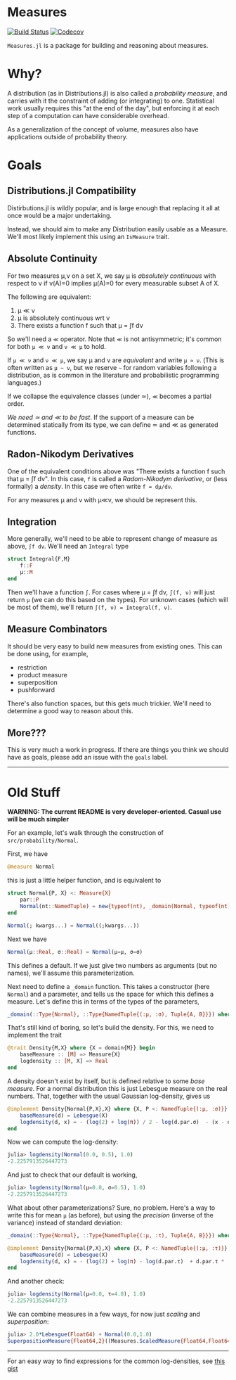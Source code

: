 # Measures

[![Build Status](https://travis-ci.com/cscherrer/Measures.jl.svg?branch=master)](https://travis-ci.com/cscherrer/Measures.jl)
[![Codecov](https://codecov.io/gh/cscherrer/Measures.jl/branch/master/graph/badge.svg)](https://codecov.io/gh/cscherrer/Measures.jl)

`Measures.jl` is a package for building and reasoning about measures.

# Why?

A distribution (as in Distributions.jl) is also called a _probability measure_, and carries with it the constraint of adding (or integrating) to one. Statistical work usually requires this "at the end of the day", but enforcing it at each step of a computation can have considerable overhead.

As a generalization of the concept of volume, measures also have applications outside of probability theory.

# Goals

## Distributions.jl Compatibility

Distirbutions.jl is wildly popular, and is large enough that replacing it all at once would be a major undertaking. 

Instead, we should aim to make any Distribution easily usable as a Measure. We'll most likely implement this using an `IsMeasure` trait. 

## Absolute Continuity

For two measures μ,ν on a set X, we say μ is _absolutely continuous_ with respect to ν if ν(A)=0 implies μ(A)=0 for every measurable subset A of X.

The following are equivalent:
1. μ ≪ ν
2. μ is absolutely continuous wrt ν
3. There exists a function f such that μ = ∫f dν

So we'll need a `≪` operator. Note that `≪` is not antisymmetric; it's common for both `μ ≪ ν` and  `ν ≪ μ` to hold. 

If `μ ≪ ν` and  `ν ≪ μ`, we say μ and ν are _equivalent_ and write `μ ≃ ν`. (This is often written as `μ ~ ν`, but we reserve `~` for random variables following a distribution, as is common in the literature and probabilistic programming languages.)

If we collapse the equivalence classes (under ≃), `≪` becomes a partial order.

_We need ≃ and ≪ to be fast_. If the support of a measure can be determined statically from its type, we can define ≃ and ≪ as generated functions. 

## Radon-Nikodym Derivatives

One of the equivalent conditions above was "There exists a function f such that μ = ∫f dν". In this case, `f` is called a _Radom-Nikodym derivative_, or (less formally) a _density_. In this case we often write `f = dμ/dν`.

For any measures μ and ν with μ≪ν, we should be represent this.

## Integration

More generally, we'll need to be able to represent change of measure as above, `∫f dν`. We'll need an `Integral` type

```julia
struct Integral{F,M}
    f::F
    μ::M
end
```

Then we'll have a function `∫`. For cases where μ = ∫f dν,  `∫(f, ν)` will just return `μ` (we can do this based on the types). For unknown cases (which will be most of them), we'll return `∫(f, ν) = Integral(f, ν)`.

## Measure Combinators

It should be very easy to build new measures from existing ones. This can be done using, for example, 

- restriction
- product measure
- superposition
- pushforward

There's also function spaces, but this gets much trickier. We'll need to determine a good way to reason about this.

## More???

This is very much a work in progress. If there are things you think we should have as goals, please add an issue with the `goals` label.


------------------
# Old Stuff

**WARNING: The current README is very developer-oriented. Casual use will be much simpler**

For an example, let's walk through the construction of `src/probability/Normal`.

First, we have

```julia
@measure Normal
```

this is just a little helper function, and is equivalent to

```julia
struct Normal{P, X} <: Measure{X}
    par::P
    Normal(nt::NamedTuple) = new{typeof(nt), _domain(Normal, typeof(nt))}(nt)
end

Normal(; kwargs...) = Normal((;kwargs...))
```

Next we have 

```julia
Normal(μ::Real, σ::Real) = Normal(μ=μ, σ=σ)
```

This defines a default. If we just give two numbers as arguments (but no names), we'll assume this parameterization.

Next need to define a `_domain` function. This takes a constructor (here `Normal`) and a parameter, and tells us the space for which this defines a measure. Let's define this in terms of the types of the parameters,

```julia
_domain(::Type{Normal}, ::Type{NamedTuple{(:μ, :σ), Tuple{A, B}}}) where {A,B} = promote_type(A,B)
```

That's still kind of boring, so let's build the density. For this, we need to implement the trait

```julia
@trait Density{M,X} where {X = domain{M}} begin
    baseMeasure :: [M] => Measure{X}
    logdensity :: [M, X] => Real
end
```

A density doesn't exist by itself, but is defined relative to some _base measure_. For a normal distribution this is just Lebesgue measure on the real numbers. That, together with the usual Gaussian log-density, gives us

```julia
@implement Density{Normal{P,X},X} where {X, P <: NamedTuple{(:μ, :σ)}} begin
    baseMeasure(d) = Lebesgue(X)
    logdensity(d, x) = - (log(2) + log(π)) / 2 - log(d.par.σ)  - (x - d.par.μ)^2 / (2 * d.par.σ^2)
end
```

Now we can compute the log-density:

```julia
julia> logdensity(Normal(0.0, 0.5), 1.0)
-2.2257913526447273
```

And just to check that our default is working,

```julia
julia> logdensity(Normal(μ=0.0, σ=0.5), 1.0)
-2.2257913526447273
```

What about other parameterizations? Sure, no problem. Here's a way to write this for mean `μ` (as before), but using the _precision_ (inverse of the variance) instead of standard deviation:

```julia
_domain(::Type{Normal}, ::Type{NamedTuple{(:μ, :τ), Tuple{A, B}}}) where {A,B} = promote_type(A,B)

@implement Density{Normal{P,X},X} where {X, P <: NamedTuple{(:μ, :τ)}} begin
    baseMeasure(d) = Lebesgue(X)
    logdensity(d, x) = - (log(2) + log(π) - log(d.par.τ)  + d.par.τ * (x - d.par.μ)^2) / 2
end
```

And another check:

```julia
julia> logdensity(Normal(μ=0.0, τ=4.0), 1.0)
-2.2257913526447273
```

We can combine measures in a few ways, for now just _scaling_ and _superposition_:

```julia
julia> 2.0*Lebesgue(Float64) + Normal(0.0,1.0)
SuperpositionMeasure{Float64,2}((Measures.ScaledMeasure{Float64,Float64}(2.0, Lebesgue{Float64}()), Normal{NamedTuple{(:μ, :σ),Tuple{Float64,Float64}},Float64}((μ = 0.0, σ = 1.0))))
```

---

For an easy way to find expressions for the common log-densities, see [this gist](https://gist.github.com/cscherrer/47f0fc7597b4ffc11186d54cc4d8e577)
